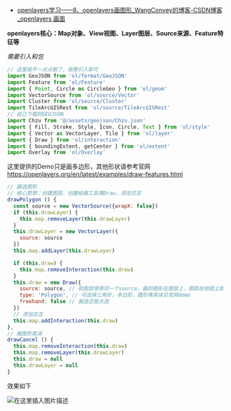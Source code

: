 - [openlayers学习——8、openlayers画图形_WangConvey的博客-CSDN博客_openlayers 画面](https://blog.csdn.net/weixin_43390116/article/details/122411081)

**openlayers核心：Map对象、View视图、Layer图层、Source来源、Feature特征等**

*需要引入和包*

```javascript
// 这里就不一点点删了，按需引入即可
import GeoJSON from 'ol/format/GeoJSON'
import Feature from 'ol/Feature'
import { Point, Circle as CircleGeo } from 'ol/geom'
import VectorSource from 'ol/source/Vector'
import Cluster from 'ol/source/Cluster'
import TileArcGISRest from 'ol/source/TileArcGISRest'
// 自己下载的GEOJSON
import Chzu from '@/assets/geojson/Chzu.json'
import { Fill, Stroke, Style, Icon, Circle, Text } from 'ol/style'
import { Vector as VectorLayer, Tile } from 'ol/layer'
import { Draw } from 'ol/interaction'
import { boundingExtent, getCenter } from 'ol/extent'
import Overlay from 'ol/Overlay'
```

这里提供的Demo只是画多边形，其他形状请参考官网
https://openlayers.org/en/latest/examples/draw-features.html

```javascript
// 画选图形
// 核心思想：创建图层，创建绘画工具类Draw，添加交互
drawPolygon () {
  const source = new VectorSource({wrapX: false})
  if (this.drawLayer) {
    this.map.removeLayer(this.drawLayer)
  }
  this.drawLayer = new VectorLayer({
    source: source
  })
  this.map.addLayer(this.drawLayer)

  if (this.draw) {
    this.map.removeInteraction(this.draw)
  }
  this.draw = new Draw({
    source: source, // 和图层使用同一个source，画的图形在图层上，图层在地图上即可展示
    type: 'Polygon', // 可选择三角形，多边形，圆形等具体见官网demo
    freehand: false // 画选还是点选
  })
  // 添加交互
  this.map.addInteraction(this.draw)
},
// 画图形取消
drawCancel () {
  this.map.removeInteraction(this.draw)
  this.map.removeLayer(this.drawLayer)
  this.draw = null
  this.drawLayer = null
}
```

效果如下

![在这里插入图片描述](https://img-blog.csdnimg.cn/2addc68d8e8f45efbf6ed7ce95bcbb9f.png?x-oss-process=image/watermark,type_d3F5LXplbmhlaQ,shadow_50,text_Q1NETiBAV2FuZ0NvbnZleQ==,size_20,color_FFFFFF,t_70,g_se,x_16)